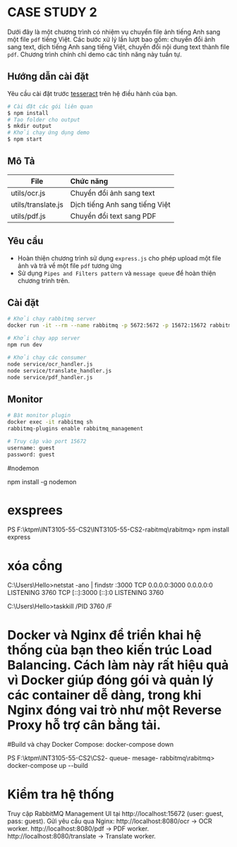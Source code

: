 # CASE STUDY 2

Dưới đây là một chương trình có nhiệm vụ chuyển file ảnh tiếng Anh sang một file `pdf` tiếng Việt. Các bước xử lý lần lượt bao gồm: chuyển đổi ảnh sang text, dịch tiếng Anh sang tiếng Việt, chuyển đổi nội dung text thành file `pdf`. Chương trình chính chỉ demo các tính năng này tuần tự.

## Hướng dẫn cài đặt

Yêu cầu cài đặt trước [tesseract](https://tesseract-ocr.github.io/tessdoc/Installation.html) trên hệ điều hành của bạn.

```sh
# Cài đặt các gói liên quan
$ npm install
# Tạo folder cho output
$ mkdir output
# Khởi chạy ứng dụng demo
$ npm start
```

## Mô Tả

| File               | Chức năng                      |
| ------------------ | :----------------------------- |
| utils/ocr.js       | Chuyển đổi ảnh sang text       |
| utils/translate.js | Dịch tiếng Anh sang tiếng Việt |
| utils/pdf.js       | Chuyển đổi text sang PDF       |

## Yêu cầu

- Hoàn thiện chương trình sử dụng `express.js` cho phép upload một file ảnh và trả về một file `pdf` tương ứng
- Sử dụng `Pipes and Filters pattern` và `message queue` để hoàn thiện chương trình trên.

## Cài đặt

```sh
# Khởi chạy rabbitmq server
docker run -it --rm --name rabbitmq -p 5672:5672 -p 15672:15672 rabbitmq:4.0-management

# Khởi chạy app server
npm run dev

# Khởi chạy các consumer
node service/ocr_handler.js
node service/translate_handler.js
node service/pdf_handler.js
```

## Monitor

```bash
# Bật monitor plugin
docker exec -it rabbitmq sh
rabbitmq-plugins enable rabbitmq_management

# Truy cập vào port 15672
username: guest
password: guest
```

#nodemon

npm install -g nodemon

# exsprees

PS F:\ktpm\INT3105-55-CS2\INT3105-55-CS2-rabitmq\rabitmq> npm install express

# xóa cổng

C:\Users\Hello>netstat -ano | findstr :3000
TCP 0.0.0.0:3000 0.0.0.0:0 LISTENING 3760
TCP [::]:3000 [::]:0 LISTENING 3760

C:\Users\Hello>taskkill /PID 3760 /F

# Docker và Nginx để triển khai hệ thống của bạn theo kiến trúc Load Balancing. Cách làm này rất hiệu quả vì Docker giúp đóng gói và quản lý các container dễ dàng, trong khi Nginx đóng vai trò như một Reverse Proxy hỗ trợ cân bằng tải.

#Build và chạy Docker Compose:
docker-compose down

PS F:\ktpm\INT3105-55-CS2\CS2- queue- mesage- rabbitmq\rabitmq> docker-compose up --build

# Kiểm tra hệ thống

Truy cập RabbitMQ Management UI tại http://localhost:15672 (user: guest, pass: guest).
Gửi yêu cầu qua Nginx:
http://localhost:8080/ocr -> OCR worker.
http://localhost:8080/pdf -> PDF worker.
http://localhost:8080/translate -> Translate worker.
